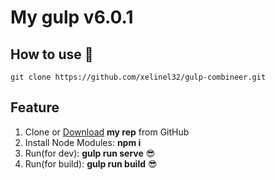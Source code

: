 # My gulp v6.0.1

## How to use 👀

`git clone https://github.com/xelinel32/gulp-combineer.git`

## Feature
1. Clone or <a href="https://github.com/xelinel32/gulp-combineer.git">Download</a> <strong>my rep</strong> from GitHub
2. Install Node Modules: **npm i**
3. Run(for dev): **gulp run serve** 😎
4. Run(for build): **gulp run build** 😎

